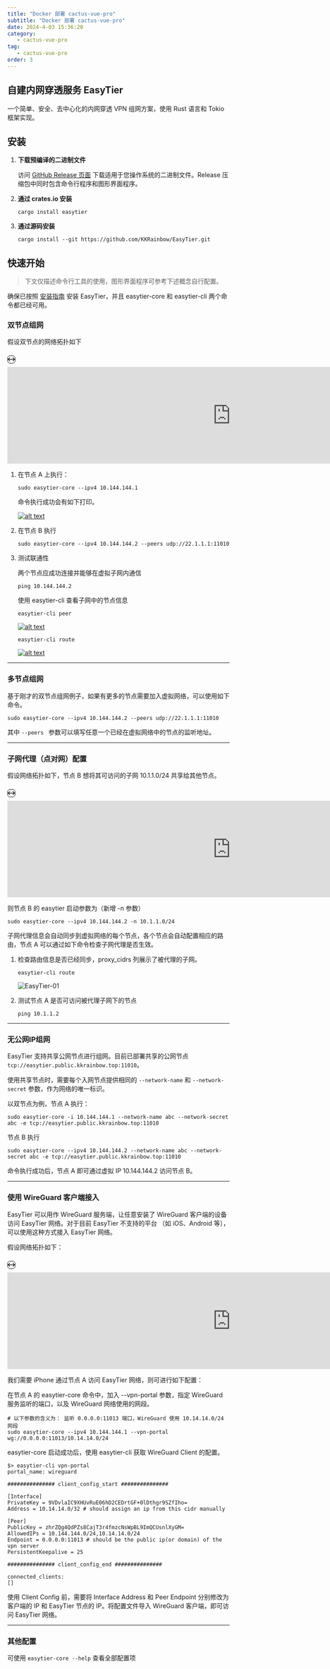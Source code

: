 ```yaml
---
title: "Docker 部署 cactus-vue-pro"
subtitle: "Docker 部署 cactus-vue-pro"
date: 2024-4-03 15:36:20
category:
   - cactus-vue-pro
tag:
   - cactus-vue-pro
order: 3
---
```

## 自建内网穿透服务 EasyTier

一个简单、安全、去中心化的内网穿透 VPN 组网方案，使用 Rust 语言和 Tokio 框架实现。

## 安装

1. **下载预编译的二进制文件**

   访问 [GitHub Release 页面](https://github.com/KKRainbow/EasyTier/releases) 下载适用于您操作系统的二进制文件。Release 压缩包中同时包含命令行程序和图形界面程序。

2. **通过 crates.io 安装**

   ```shell
   cargo install easytier
   ```

   

3. **通过源码安装**

   ```shell
   cargo install --git https://github.com/KKRainbow/EasyTier.git
   ```


## 快速开始



> 下文仅描述命令行工具的使用，图形界面程序可参考下述概念自行配置。

确保已按照 [安装指南](https://github.com/EasyTier/EasyTier/blob/main/README_CN.md#安装) 安装 EasyTier，并且 easytier-core 和 easytier-cli 两个命令都已经可用。

### 双节点组网

假设双节点的网络拓扑如下

<details class="details-reset details-overlay details-overlay-dark" style="box-sizing: border-box; display: contents; margin-top: 0px; margin-bottom: 16px;"><summary role="button" aria-label="Open dialog" class="btn my-2 mr-2 p-0 d-inline-flex" aria-haspopup="dialog" style="box-sizing: border-box; display: inline-flex !important; cursor: pointer; position: relative; padding: 0px !important; font-size: 14px; font-weight: var(--base-text-weight-medium, 500); line-height: 20px; white-space: nowrap; vertical-align: middle; user-select: none; border-width: 1px; border-style: solid; border-color: var(--button-default-borderColor-rest, var(--color-btn-border)); border-image: initial; border-radius: 6px; appearance: none; color: var(--button-default-fgColor-rest, var(--color-btn-text)); background-color: var(--button-default-bgColor-rest, var(--color-btn-bg)); box-shadow: var(--button-default-shadow-resting, var(--color-btn-shadow)),var(--button-default-shadow-inset, var(--color-btn-inset-shadow)); transition: color 80ms cubic-bezier(0.33, 1, 0.68, 1) 0s, background-color, box-shadow, border-color; margin-right: var(--base-size-8, 8px) !important; margin-top: var(--base-size-8, 8px) !important; margin-bottom: var(--base-size-8, 8px) !important; list-style: none;"><svg width="16" height="16" viewBox="0 0 16 16" fill="currentColor" class="octicon m-2"><path fill-rule="evenodd" d="M3.72 3.72a.75.75 0 011.06 1.06L2.56 7h10.88l-2.22-2.22a.75.75 0 011.06-1.06l3.5 3.5a.75.75 0 010 1.06l-3.5 3.5a.75.75 0 11-1.06-1.06l2.22-2.22H2.56l2.22 2.22a.75.75 0 11-1.06 1.06l-3.5-3.5a.75.75 0 010-1.06l3.5-3.5z"></path></svg></summary><details-dialog class="Box Box--overlay render-full-screen d-flex flex-column anim-fade-in fast" aria-label="mermaid rendered container" role="dialog" aria-modal="true" style="box-sizing: border-box; position: fixed; margin: 10vh auto; top: 0px; left: 0px; transform: translateX(-50%); z-index: 999; max-height: 80vh; max-width: 90vw; width: 34px; overflow: auto; display: none; background-color: var(--bgColor-default); background-clip: padding-box; border-color: var(--borderColor-default); box-shadow: rgba(0, 0, 0, 0.4) 0px 0px 18px; animation-name: fade-in; animation-duration: 300ms; animation-timing-function: ease-in-out; flex-direction: column !important; border-radius: var(--borderRadius-medium); border-style: solid; border-width: var(--borderWidth-thin); height: auto; padding: 16px;"><div style="box-sizing: border-box;"><button aria-label="Close dialog" data-close-dialog="" type="button" data-view-component="true" class="Link--muted btn-link position-absolute render-full-screen-close" style="box-sizing: border-box; font: inherit; margin: 0px; overflow: visible; text-transform: none; appearance: button; cursor: pointer; border-radius: 0px; display: inline-block; padding: 4px; color: var(--fgColor-muted) !important; text-decoration: none; white-space: nowrap; user-select: none; background-color: transparent; border: 0px; position: absolute !important; top: 0px; right: 0px; z-index: 1;"><svg width="24" height="24" viewBox="0 0 24 24" fill="currentColor" style="display:inline-block;vertical-align:text-bottom" class="octicon octicon-x"><path fill-rule="evenodd" d="M5.72 5.72a.75.75 0 011.06 0L12 10.94l5.22-5.22a.75.75 0 111.06 1.06L13.06 12l5.22 5.22a.75.75 0 11-1.06 1.06L12 13.06l-5.22 5.22a.75.75 0 01-1.06-1.06L10.94 12 5.72 6.78a.75.75 0 010-1.06z"></path></svg></button><div class="Box-body border-0" role="presentation" style="box-sizing: border-box; border-top: 0px !important; border-right: 0px !important; border-bottom: var(--borderWidth-thin) solid var(--borderColor-default); border-left: 0px !important; border-image: initial !important; padding: var(--stack-padding-normal); border-bottom-left-radius: var(--borderRadius-medium); border-bottom-right-radius: var(--borderRadius-medium); margin-bottom: calc(var(--borderWidth-thin)*-1);"></div></div></details-dialog></details>

<iframe role="presentation" class="render-viewer" sandbox="allow-scripts allow-same-origin allow-top-navigation allow-popups" src="https://viewscreen.githubusercontent.com/markdown/mermaid?docs_host=https%3A%2F%2Fdocs.github.com&amp;color_mode=light#6489ba4b-0f5d-4f8f-8d8d-8e451f037dd1" name="6489ba4b-0f5d-4f8f-8d8d-8e451f037dd1" data-content="{&quot;data&quot;:&quot;flowchart LR\n\nsubgraph 节点 A IP 22.1.1.1\nnodea[EasyTier\\n10.144.144.1]\nend\n\nsubgraph 节点 B\nnodeb[EasyTier\\n10.144.144.2]\nend\n\nnodea &amp;lt;-----&amp;gt; nodeb\n\n&quot;}" style="box-sizing: border-box; display: block; width: 1012px; height: 219px; border: 0px;"></iframe>

1. 在节点 A 上执行：

   ```shell
   sudo easytier-core --ipv4 10.144.144.1
   ```

   命令执行成功会有如下打印。

   [![alt text](https://lixuanfengs.github.io/blog-images/vp/web/image-2.png)](https://github.com/EasyTier/EasyTier/blob/main/assets/image-2.png)

2. 在节点 B 执行

   ```shell
   sudo easytier-core --ipv4 10.144.144.2 --peers udp://22.1.1.1:11010
   ```

   

3. 测试联通性

   两个节点应成功连接并能够在虚拟子网内通信

   ```shell
   ping 10.144.144.2
   ```

   

   使用 easytier-cli 查看子网中的节点信息

   ```shell
   easytier-cli peer
   ```

   

   [![alt text](https://lixuanfengs.github.io/blog-images/vp/web/image.png)](https://github.com/EasyTier/EasyTier/blob/main/assets/image.png)

   ```shell
   easytier-cli route
   ```

   

   [![alt text](https://lixuanfengs.github.io/blog-images/vp/web/image-1.png)](https://github.com/EasyTier/EasyTier/blob/main/assets/image-1.png)

------

### 多节点组网



基于刚才的双节点组网例子，如果有更多的节点需要加入虚拟网络，可以使用如下命令。

```shell
sudo easytier-core --ipv4 10.144.144.2 --peers udp://22.1.1.1:11010
```



其中 `--peers ` 参数可以填写任意一个已经在虚拟网络中的节点的监听地址。

------

### 子网代理（点对网）配置



假设网络拓扑如下，节点 B 想将其可访问的子网 10.1.1.0/24 共享给其他节点。

<details class="details-reset details-overlay details-overlay-dark" style="box-sizing: border-box; display: contents; margin-top: 0px; margin-bottom: 16px;"><summary role="button" aria-label="Open dialog" class="btn my-2 mr-2 p-0 d-inline-flex" aria-haspopup="dialog" style="box-sizing: border-box; display: inline-flex !important; cursor: pointer; position: relative; padding: 0px !important; font-size: 14px; font-weight: var(--base-text-weight-medium, 500); line-height: 20px; white-space: nowrap; vertical-align: middle; user-select: none; border-width: 1px; border-style: solid; border-color: var(--button-default-borderColor-rest, var(--color-btn-border)); border-image: initial; border-radius: 6px; appearance: none; color: var(--button-default-fgColor-rest, var(--color-btn-text)); background-color: var(--button-default-bgColor-rest, var(--color-btn-bg)); box-shadow: var(--button-default-shadow-resting, var(--color-btn-shadow)),var(--button-default-shadow-inset, var(--color-btn-inset-shadow)); transition: color 80ms cubic-bezier(0.33, 1, 0.68, 1) 0s, background-color, box-shadow, border-color; margin-right: var(--base-size-8, 8px) !important; margin-top: var(--base-size-8, 8px) !important; margin-bottom: var(--base-size-8, 8px) !important; list-style: none;"><svg width="16" height="16" viewBox="0 0 16 16" fill="currentColor" class="octicon m-2"><path fill-rule="evenodd" d="M3.72 3.72a.75.75 0 011.06 1.06L2.56 7h10.88l-2.22-2.22a.75.75 0 011.06-1.06l3.5 3.5a.75.75 0 010 1.06l-3.5 3.5a.75.75 0 11-1.06-1.06l2.22-2.22H2.56l2.22 2.22a.75.75 0 11-1.06 1.06l-3.5-3.5a.75.75 0 010-1.06l3.5-3.5z"></path></svg></summary><details-dialog class="Box Box--overlay render-full-screen d-flex flex-column anim-fade-in fast" aria-label="mermaid rendered container" role="dialog" aria-modal="true" style="box-sizing: border-box; position: fixed; margin: 10vh auto; top: 0px; left: 0px; transform: translateX(-50%); z-index: 999; max-height: 80vh; max-width: 90vw; width: 34px; overflow: auto; display: none; background-color: var(--bgColor-default); background-clip: padding-box; border-color: var(--borderColor-default); box-shadow: rgba(0, 0, 0, 0.4) 0px 0px 18px; animation-name: fade-in; animation-duration: 300ms; animation-timing-function: ease-in-out; flex-direction: column !important; border-radius: var(--borderRadius-medium); border-style: solid; border-width: var(--borderWidth-thin); height: auto; padding: 16px;"><div style="box-sizing: border-box;"><button aria-label="Close dialog" data-close-dialog="" type="button" data-view-component="true" class="Link--muted btn-link position-absolute render-full-screen-close" style="box-sizing: border-box; font: inherit; margin: 0px; overflow: visible; text-transform: none; appearance: button; cursor: pointer; border-radius: 0px; display: inline-block; padding: 4px; color: var(--fgColor-muted) !important; text-decoration: none; white-space: nowrap; user-select: none; background-color: transparent; border: 0px; position: absolute !important; top: 0px; right: 0px; z-index: 1;"><svg width="24" height="24" viewBox="0 0 24 24" fill="currentColor" style="display:inline-block;vertical-align:text-bottom" class="octicon octicon-x"><path fill-rule="evenodd" d="M5.72 5.72a.75.75 0 011.06 0L12 10.94l5.22-5.22a.75.75 0 111.06 1.06L13.06 12l5.22 5.22a.75.75 0 11-1.06 1.06L12 13.06l-5.22 5.22a.75.75 0 01-1.06-1.06L10.94 12 5.72 6.78a.75.75 0 010-1.06z"></path></svg></button><div class="Box-body border-0" role="presentation" style="box-sizing: border-box; border-top: 0px !important; border-right: 0px !important; border-bottom: var(--borderWidth-thin) solid var(--borderColor-default); border-left: 0px !important; border-image: initial !important; padding: var(--stack-padding-normal); border-bottom-left-radius: var(--borderRadius-medium); border-bottom-right-radius: var(--borderRadius-medium); margin-bottom: calc(var(--borderWidth-thin)*-1);"></div></div></details-dialog></details>



<iframe role="presentation" class="render-viewer" sandbox="allow-scripts allow-same-origin allow-top-navigation allow-popups" src="https://viewscreen.githubusercontent.com/markdown/mermaid?docs_host=https%3A%2F%2Fdocs.github.com&amp;color_mode=light#153b060c-5e66-4827-a7db-1f2d71665237" name="153b060c-5e66-4827-a7db-1f2d71665237" data-content="{&quot;data&quot;:&quot;flowchart LR\n\nsubgraph 节点 A IP 22.1.1.1\nnodea[EasyTier\\n10.144.144.1]\nend\n\nsubgraph 节点 B\nnodeb[EasyTier\\n10.144.144.2]\nend\n\nid1[[10.1.1.0/24]]\n\nnodea &amp;lt;--&amp;gt; nodeb &amp;lt;-.-&amp;gt; id1\n\n&quot;}" style="box-sizing: border-box; display: block; width: 1012px; height: 219px; border: 0px;"></iframe>

则节点 B 的 easytier 启动参数为（新增 -n 参数）

```shell
sudo easytier-core --ipv4 10.144.144.2 -n 10.1.1.0/24
```



子网代理信息会自动同步到虚拟网络的每个节点，各个节点会自动配置相应的路由，节点 A 可以通过如下命令检查子网代理是否生效。

1. 检查路由信息是否已经同步，proxy_cidrs 列展示了被代理的子网。

   ```shell
   easytier-cli route
   ```

   

   ![EasyTier-01](https://lixuanfengs.github.io/blog-images/vp/web/EasyTier-01.png)

2. 测试节点 A 是否可访问被代理子网下的节点

   ```shell
   ping 10.1.1.2
   ```

   

------

### 无公网IP组网



EasyTier 支持共享公网节点进行组网。目前已部署共享的公网节点 `tcp://easytier.public.kkrainbow.top:11010`。

使用共享节点时，需要每个入网节点提供相同的 `--network-name` 和 `--network-secret` 参数，作为网络的唯一标识。

以双节点为例，节点 A 执行：

```shell
sudo easytier-core -i 10.144.144.1 --network-name abc --network-secret abc -e tcp://easytier.public.kkrainbow.top:11010
```



节点 B 执行

```shell
sudo easytier-core --ipv4 10.144.144.2 --network-name abc --network-secret abc -e tcp://easytier.public.kkrainbow.top:11010
```



命令执行成功后，节点 A 即可通过虚拟 IP 10.144.144.2 访问节点 B。

------

### 使用 WireGuard 客户端接入



EasyTier 可以用作 WireGuard 服务端，让任意安装了 WireGuard 客户端的设备访问 EasyTier 网络。对于目前 EasyTier 不支持的平台 （如 iOS、Android 等），可以使用这种方式接入 EasyTier 网络。

假设网络拓扑如下：

<details class="details-reset details-overlay details-overlay-dark" style="box-sizing: border-box; display: contents; margin-top: 0px; margin-bottom: 16px;"><summary role="button" aria-label="Open dialog" class="btn my-2 mr-2 p-0 d-inline-flex" aria-haspopup="dialog" style="box-sizing: border-box; display: inline-flex !important; cursor: pointer; position: relative; padding: 0px !important; font-size: 14px; font-weight: var(--base-text-weight-medium, 500); line-height: 20px; white-space: nowrap; vertical-align: middle; user-select: none; border-width: 1px; border-style: solid; border-color: var(--button-default-borderColor-rest, var(--color-btn-border)); border-image: initial; border-radius: 6px; appearance: none; color: var(--button-default-fgColor-rest, var(--color-btn-text)); background-color: var(--button-default-bgColor-rest, var(--color-btn-bg)); box-shadow: var(--button-default-shadow-resting, var(--color-btn-shadow)),var(--button-default-shadow-inset, var(--color-btn-inset-shadow)); transition: color 80ms cubic-bezier(0.33, 1, 0.68, 1) 0s, background-color, box-shadow, border-color; margin-right: var(--base-size-8, 8px) !important; margin-top: var(--base-size-8, 8px) !important; margin-bottom: var(--base-size-8, 8px) !important; list-style: none;"><svg width="16" height="16" viewBox="0 0 16 16" fill="currentColor" class="octicon m-2"><path fill-rule="evenodd" d="M3.72 3.72a.75.75 0 011.06 1.06L2.56 7h10.88l-2.22-2.22a.75.75 0 011.06-1.06l3.5 3.5a.75.75 0 010 1.06l-3.5 3.5a.75.75 0 11-1.06-1.06l2.22-2.22H2.56l2.22 2.22a.75.75 0 11-1.06 1.06l-3.5-3.5a.75.75 0 010-1.06l3.5-3.5z"></path></svg></summary><details-dialog class="Box Box--overlay render-full-screen d-flex flex-column anim-fade-in fast" aria-label="mermaid rendered container" role="dialog" aria-modal="true" style="box-sizing: border-box; position: fixed; margin: 10vh auto; top: 0px; left: 0px; transform: translateX(-50%); z-index: 999; max-height: 80vh; max-width: 90vw; width: 34px; overflow: auto; display: none; background-color: var(--bgColor-default); background-clip: padding-box; border-color: var(--borderColor-default); box-shadow: rgba(0, 0, 0, 0.4) 0px 0px 18px; animation-name: fade-in; animation-duration: 300ms; animation-timing-function: ease-in-out; flex-direction: column !important; border-radius: var(--borderRadius-medium); border-style: solid; border-width: var(--borderWidth-thin); height: auto; padding: 16px;"><div style="box-sizing: border-box;"><button aria-label="Close dialog" data-close-dialog="" type="button" data-view-component="true" class="Link--muted btn-link position-absolute render-full-screen-close" style="box-sizing: border-box; font: inherit; margin: 0px; overflow: visible; text-transform: none; appearance: button; cursor: pointer; border-radius: 0px; display: inline-block; padding: 4px; color: var(--fgColor-muted) !important; text-decoration: none; white-space: nowrap; user-select: none; background-color: transparent; border: 0px; position: absolute !important; top: 0px; right: 0px; z-index: 1;"><svg width="24" height="24" viewBox="0 0 24 24" fill="currentColor" style="display:inline-block;vertical-align:text-bottom" class="octicon octicon-x"><path fill-rule="evenodd" d="M5.72 5.72a.75.75 0 011.06 0L12 10.94l5.22-5.22a.75.75 0 111.06 1.06L13.06 12l5.22 5.22a.75.75 0 11-1.06 1.06L12 13.06l-5.22 5.22a.75.75 0 01-1.06-1.06L10.94 12 5.72 6.78a.75.75 0 010-1.06z"></path></svg></button><div class="Box-body border-0" role="presentation" style="box-sizing: border-box; border-top: 0px !important; border-right: 0px !important; border-bottom: var(--borderWidth-thin) solid var(--borderColor-default); border-left: 0px !important; border-image: initial !important; padding: var(--stack-padding-normal); border-bottom-left-radius: var(--borderRadius-medium); border-bottom-right-radius: var(--borderRadius-medium); margin-bottom: calc(var(--borderWidth-thin)*-1);"></div></div></details-dialog></details>



<iframe role="presentation" class="render-viewer" sandbox="allow-scripts allow-same-origin allow-top-navigation allow-popups" src="https://viewscreen.githubusercontent.com/markdown/mermaid?docs_host=https%3A%2F%2Fdocs.github.com&amp;color_mode=light#82be70ad-845b-436e-9826-4bbc4c7fc84b" name="82be70ad-845b-436e-9826-4bbc4c7fc84b" data-content="{&quot;data&quot;:&quot;flowchart LR\n\nios[[iPhone \\n 安装 WireGuard]]\n\nsubgraph 节点 A IP 22.1.1.1\nnodea[EasyTier\\n10.144.144.1]\nend\n\nsubgraph 节点 B\nnodeb[EasyTier\\n10.144.144.2]\nend\n\nid1[[10.1.1.0/24]]\n\nios &amp;lt;-.-&amp;gt; nodea &amp;lt;--&amp;gt; nodeb &amp;lt;-.-&amp;gt; id1\n&quot;}" style="box-sizing: border-box; display: block; width: 1012px; height: 219px; border: 0px;"></iframe>

我们需要 iPhone 通过节点 A 访问 EasyTier 网络，则可进行如下配置：

在节点 A 的 easytier-core 命令中，加入 --vpn-portal 参数，指定 WireGuard 服务监听的端口，以及 WireGuard 网络使用的网段。

```shell
# 以下参数的含义为： 监听 0.0.0.0:11013 端口，WireGuard 使用 10.14.14.0/24 网段
sudo easytier-core --ipv4 10.144.144.1 --vpn-portal wg://0.0.0.0:11013/10.14.14.0/24
```



easytier-core 启动成功后，使用 easytier-cli 获取 WireGuard Client 的配置。

```shell
$> easytier-cli vpn-portal
portal_name: wireguard

############### client_config_start ###############

[Interface]
PrivateKey = 9VDvlaIC9XHUvRuE06hD2CEDrtGF+0lDthgr9SZfIho=
Address = 10.14.14.0/32 # should assign an ip from this cidr manually

[Peer]
PublicKey = zhrZQg4QdPZs8CajT3r4fmzcNsWpBL9ImQCUsnlXyGM=
AllowedIPs = 10.144.144.0/24,10.14.14.0/24
Endpoint = 0.0.0.0:11013 # should be the public ip(or domain) of the vpn server
PersistentKeepalive = 25

############### client_config_end ###############

connected_clients:
[]
```



使用 Client Config 前，需要将 Interface Address 和 Peer Endpoint 分别修改为客户端的 IP 和 EasyTier 节点的 IP。将配置文件导入 WireGuard 客户端，即可访问 EasyTier 网络。

------

### 其他配置

可使用 `easytier-core --help` 查看全部配置项